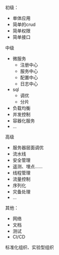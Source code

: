 
初级：
- 单体应用
- 简单的crud
- 简单权限
- 简单接口

中级
- 微服务
	- 注册中心
	- 服务中心
	- 配置中心
	- 日志中心
- sql
	- 调优
	- 分片
- 负载均衡
- 并发控制
- 容器化服务
- ...

高级

- 服务器层面调优
- 流水线
- 安全管理
- 遥测、埋点......
- 线程管理
- 流量控制
- 序列化
- 灾备处理
- ...

其他：
- 网络
- 文档
- 测试
- CI/CD

标准化组织、实验型组织